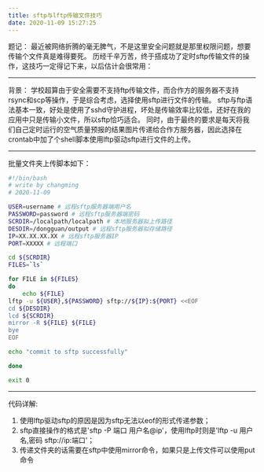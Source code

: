 ```yaml
---
title: sftp与lftp传输文件技巧
date: 2020-11-09 15:27:25
---
```


题记：
最近被网络折腾的毫无脾气，不是这里安全问题就是那里权限问题，想要传输个文件真是难得要死。
历经千辛万苦，终于搭成功了定时sftp传输文件的操作，这技巧一定得记下来，以后估计会很常用：

---

背景：
学校超算由于安全需要不支持ftp传输文件，而合作方的服务器不支持rsync和scp等操作，于是综合考虑，选择使用sftp进行文件的传输。
sftp与ftp语法基本一致，好处是使用了sshd守护进程，坏处是传输效率比较低，还好在我的应用中只是传输小文件，所以sftp恰巧适合。
同时，由于最终的要求是每天将我们自己定时运行的空气质量预报的结果图片传递给合作方服务器，因此选择在crontab中加了个shell脚本使用lftp驱动sftp进行文件的上传。

---

批量文件夹上传脚本如下：

```bash
#!/bin/bash
# write by changming
# 2020-11-09

USER=username # 远程sftp服务器端用户名
PASSWORD=password # 远程sftp服务器端密码
SCRDIR=/localpath/localpath # 本地服务器拟上传路径
DESDIR=/dongguan/output # 远程sftp服务器拟存储路径
IP=XX.XX.XX.XX # 远程sftp服务器IP
PORT=XXXXX # 远程端口

cd ${SCRDIR}
FILES=`ls`

for FILE in ${FILES}
do
    echo ${FILE}
lftp -u ${USER},${PASSWORD} sftp://${IP}:${PORT} <<EOF
cd ${DESDIR}
lcd ${SCRDIR}
mirror -R ${FILE} ${FILE}
bye
EOF

echo "commit to sftp successfully"

done

exit 0
```

---

代码详解:
1. 使用lftp驱动sftp的原因是因为sftp无法以eof的形式传递参数；
2. sftp直接操作的格式是'sftp -P 端口 用户名@ip'，使用lftp时则是'lftp -u 用户名,密码 sftp://ip:端口'；
3. 传递文件夹的话需要在sftp中使用mirror命令，如果只是上传文件可以使用put命令
